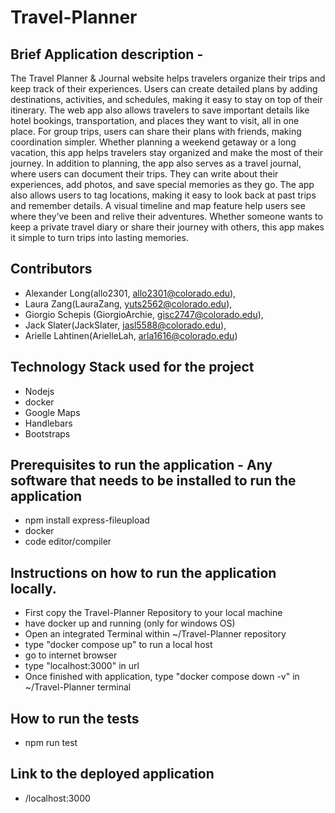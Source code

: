 # Travel-Planner
## Brief Application description - 
The Travel Planner & Journal website helps travelers organize their trips and keep track of their experiences. Users can create detailed plans by adding destinations, activities, and schedules, making it easy to stay on top of their itinerary. The web app also allows travelers to save important details like hotel bookings, transportation, and places they want to visit, all in one place. For group trips, users can share their plans with friends, making coordination simpler. Whether planning a weekend getaway or a long vacation, this app helps travelers stay organized and make the most of their journey.
In addition to planning, the app also serves as a travel journal, where users can document their trips. They can write about their experiences, add photos, and save special memories as they go. The app also allows users to tag locations, making it easy to look back at past trips and remember details. A visual timeline and map feature help users see where they’ve been and relive their adventures. Whether someone wants to keep a private travel diary or share their journey with others, this app makes it simple to turn trips into lasting memories.

## Contributors 
- Alexander Long(allo2301, allo2301@colorado.edu),
- Laura Zang(LauraZang, yuts2562@colorado.edu),
- Giorgio Schepis (GiorgioArchie, gisc2747@colorado.edu),
- Jack Slater(JackSlater, jasl5588@colorado.edu),
- Arielle Lahtinen(ArielleLah, arla1616@colorado.edu)

## Technology Stack used for the project
- Nodejs
- docker
- Google Maps
- Handlebars
- Bootstraps

## Prerequisites to run the application - Any software that needs to be installed to run the application
- npm install express-fileupload
- docker
- code editor/compiler
## Instructions on how to run the application locally.
- First copy the Travel-Planner Repository to your local machine
- have docker up and running (only for windows OS)
- Open an integrated Terminal within ~/Travel-Planner repository
- type "docker compose up" to run a local host
- go to internet browser
- type "localhost:3000" in url
- Once finished with application, type "docker compose down -v" in ~/Travel-Planner terminal
## How to run the tests
- npm run test
## Link to the deployed application
- /localhost:3000